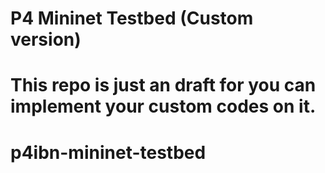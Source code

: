 # P4 Mininet Testbed (Custom version)
# This repo is just an draft for you can implement your custom codes on it. 

# p4ibn-mininet-testbed
